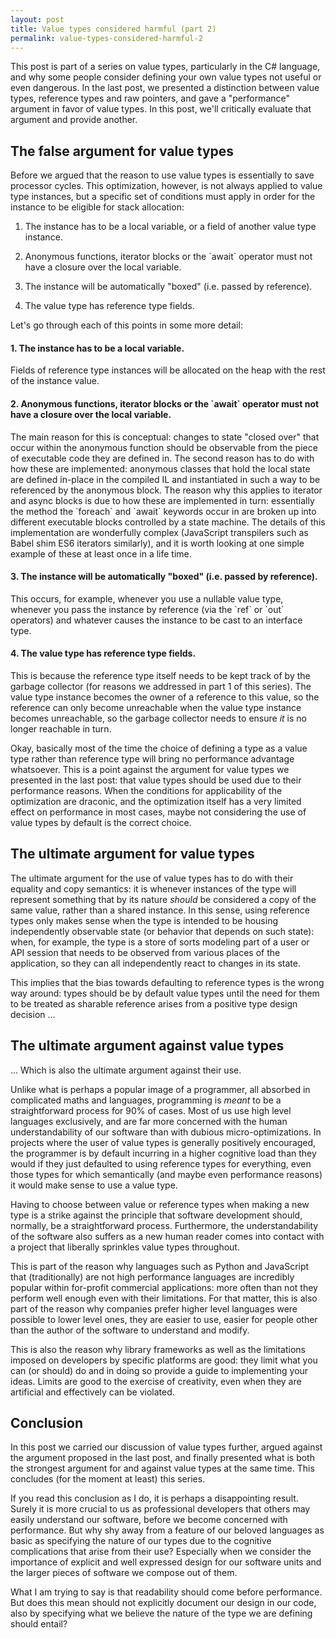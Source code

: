```yaml
---
layout: post
title: Value types considered harmful (part 2)
permalink: value-types-considered-harmful-2
---
```


This post is part of a series on value types, particularly in the C# language, and why some people consider defining your own value types not useful or even dangerous.
In the last post, we presented a distinction between value types, reference types and raw pointers, and gave a "performance" argument in favor of value types. In this post, we'll critically evaluate that argument and provide another.

## The false argument for value types

Before we argued that the reason to use value types is essentially to save processor cycles. This optimization, however, is not always applied to value type instances, but a specific set of conditions must apply in order for the instance to be eligible for stack allocation:

1. The instance has to be a local variable, or a field of another value type instance.

2. Anonymous functions, iterator blocks or the \`await\` operator must not have a closure over the local variable.

3. The instance will be automatically "boxed" (i.e. passed by reference).

4. The value type has reference type fields.

Let's go through each of this points in some more detail:

#### 1. The instance has to be a local variable.
Fields of reference type instances will be allocated on the heap with the rest of the instance value.

#### 2. Anonymous functions, iterator blocks or the \`await\` operator must not have a closure over the local variable.
The main reason for this is conceptual: changes to state "closed over" that occur within the anonymous function should be observable from the piece of executable code they are defined in. The second reason has to do with how these are implemented: anonymous classes that hold the local state are defined in-place in the compiled IL and instantiated in such a way to be referenced by the anonymous block. The reason why this applies to iterator and async blocks is due to how these are implemented in turn: essentially the method the \`foreach\` and \`await\` keywords occur in are broken up into different executable blocks controlled by a state machine. The details of this implementation are wonderfully complex (JavaScript transpilers such as Babel shim ES6 iterators similarly), and it is worth looking at one simple example of these at least once in a life time.

#### 3. The instance will be automatically "boxed" (i.e. passed by reference).
This occurs, for example, whenever you use a nullable value type, whenever you pass the instance by reference (via the \`ref\` or \`out\` operators) and whatever causes the instance to be cast to an interface type.

#### 4. The value type has reference type fields.
This is because the reference type itself needs to be kept track of by the garbage collector (for reasons we addressed in part 1 of this series). The value type instance becomes the owner of a reference to this value, so the reference can only become unreachable when the value type instance becomes unreachable, so the garbage collector needs to ensure *it* is no longer reachable in turn.

Okay, basically most of the time the choice of defining a type as a value type rather than reference type will bring no performance advantage whatsoever. This is a point against the argument for value types we presented in the last post: that value types should be used due to their performance reasons. When the conditions for applicability of the optimization are draconic, and the optimization itself has a very limited effect on performance in most cases, maybe not considering the use of value types by default is the correct choice.

## The ultimate argument for value types

The ultimate argument for the use of value types has to do with their equality and copy semantics: it is whenever instances of the type will represent something that by its nature *should* be considered a copy of the same value, rather than a shared instance. In this sense, using reference types only makes sense when the type is intended to be housing independently observable state (or behavior that depends on such state): when, for example, the type is a store of sorts modeling part of a user or API session that needs to be observed from various places of the application, so they can all independently react to changes in its state.

This implies that the bias towards defaulting to reference types is the wrong way around: types should be by default value types until the need for them to be treated as sharable reference arises from a positive type design decision ...

## The ultimate argument against value types

... Which is also the ultimate argument against their use.

Unlike what is perhaps a popular image of a programmer, all absorbed in complicated maths and languages, programming is *meant* to be a straightforward process for 90% of cases. Most of us use high level languages exclusively, and are far more concerned with the human understandability of our software than with dubious micro-optimizations. In projects where the user of value types is generally positively encouraged, the programmer is by default incurring in a higher cognitive load than they would if they just defaulted to using reference types for everything, even those types for which semantically (and maybe even performance reasons) it would make sense to use a value type.

Having to choose between value or reference types when making a new type is a strike against the principle that software development should, normally, be a straightforward process. Furthermore, the understandability of the software also suffers as a new human reader comes into contact with a project that liberally sprinkles value types throughout.

This is part of the reason why languages such as Python and JavaScript that (traditionally) are not high performance languages are incredibly popular within for-profit commercial applications: more often than not they perform well enough even with their limitations. For that matter, this is also part of the reason why companies prefer higher level languages were possible to lower level ones, they are easier to use, easier for people other than the author of the software to understand and modify.

This is also the reason why library frameworks as well as the limitations imposed on developers by specific platforms are good: they limit what you can (or should) do and in doing so provide a guide to implementing your ideas. Limits are good to the exercise of creativity, even when they are artificial and effectively can be violated.

## Conclusion

In this post we carried our discussion of value types further, argued against the argument proposed in the last post, and finally presented what is both the strongest argument for and against value types at the same time. This concludes (for the moment at least) this series.

If you read this conclusion as I do, it is perhaps a disappointing result. Surely it is more crucial to us as professional developers that others may easily understand our software, before we become concerned with performance. But why shy away from a feature of our beloved languages as basic as specifying the nature of our types due to the cognitive complications that arise from their use? Especially when we consider the importance of explicit and well expressed design for our software units and the larger pieces of software we compose out of them.

What I am trying to say is that readability should come before performance. But does this mean should not explicitly document our design in our code, also by specifying what we believe the nature of the type we are defining should entail?
